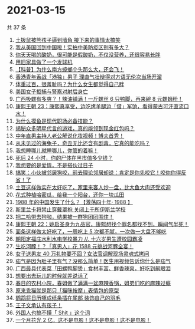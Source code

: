 # 2021-03-15

共 37 条

<!-- BEGIN -->
<!-- 最后更新时间 Mon Mar 15 2021 23:14:32 GMT+0800 (China Standard Time) -->

1. [土拨鼠被熊孩子逼到墙角 接下来的事情太搞笑](https://www.zhihu.com/zvideo/1354495919535001600)
2. [我从美国回到中国啦！实拍中美防疫区别有多大？](https://www.zhihu.com/zvideo/1354750223730814976)
3. [你天天喝的酸奶，很可能是假酸奶，不仅没营养，还很容易长胖](https://www.zhihu.com/zvideo/1354724982514118656)
4. [用旧家具做了一个发球机](https://www.zhihu.com/zvideo/1354863932704743424)
5. [【科普】为什么南方蟑螂个头那么大，还会飞！](https://www.zhihu.com/zvideo/1354717555660152832)
6. [香港青年舌战「港独」男子
   理直气壮辩得对方语无伦次当场开溜](https://www.zhihu.com/zvideo/1354815634358771712)
7. [体重过百，很羞耻吗？为什么女生都觉得自己胖](https://www.zhihu.com/zvideo/1354557026081603584)
8. [美国女子拒捕与警察对射后身亡](https://www.zhihu.com/zvideo/1354366020170223616)
9. [广西吸螺有多爽？！辣油铺满！一斤螺丝 6 只鸭脚，再来碗 8
   元螺蛳粉！](https://www.zhihu.com/zvideo/1354869756068052992)
10. [康熙王朝
    23：康熙真享受，边吃烤羊腿边「借」军饷，看得蒙古可汗直流口水！](https://www.zhihu.com/zvideo/1354842013909549056)
11. [为什么摸鱼是现代职场必备技能？](https://www.zhihu.com/zvideo/1354810688032952320)
12. [揭秘众多明星代言的游戏，真的能领到现金红包吗？](https://www.zhihu.com/zvideo/1354727093075357696)
13. [中年直男主持人老公解说化妆视频！博夫首秀！](https://www.zhihu.com/zvideo/1354760831331188737)
14. [从未见过的海兔子，奇丑无比还含有剧毒，它真的能吃吗？](https://www.zhihu.com/zvideo/1354446947109933057)
15. [我想睡哪儿就睡哪儿，你管的着嘛！](https://www.zhihu.com/zvideo/1354828964687446016)
16. [死后 24 小时，你的尸体在黑市值多少钱？](https://www.zhihu.com/zvideo/1353744736705011712)
17. [我想要的是爱情，不是搭伙过日子](https://www.zhihu.com/zvideo/1354501641148706816)
18. [搞笑：小伙被邻居狗咬，前去理论邻居却说：肯定是你先咬它！咬你你得反省！了](https://www.zhihu.com/zvideo/1354507527103692800)
19. [土豆这样做实在太好吃了，家里来客人炒一盘，比大鱼大肉还受欢迎](https://www.zhihu.com/zvideo/1354722675718316032)
20. [花式种植哈密瓜，给我一个阳台，还你一块瓜田](https://www.zhihu.com/zvideo/1352656237511868416)
21. [1988 年的中国发生了什么？【激荡四十年· 1988
    】](https://www.zhihu.com/zvideo/1354290293567569920)
22. [斯里兰卡将禁止穿戴罩袍 关闭上千所伊斯兰学校](https://www.zhihu.com/zvideo/1354422645648187392)
23. [把二哈带去狗咖，结果被一群狗团团围住！](https://www.zhihu.com/zvideo/1353071787828170752)
24. [康熙王朝
    22：姚启圣身为九品官，康熙想找个罪名都找不到，瞬间气半死！](https://www.zhihu.com/zvideo/1354167632166379520)
25. [面条这样做太好吃了，一周吃上 5
    次都不腻，一次做一大盘不够吃](https://www.zhihu.com/zvideo/1354396335940997120)
26. [朝阳定福庄水利水电学校暴力 //.
    十六岁男生遭校园霸凌](https://www.zhihu.com/zvideo/1354569167496986624)
27. [生吃河豚！？「真男人」花 1588
    元挑战河豚全宴！](https://www.zhihu.com/zvideo/1354384020780716032)
28. [女子送男友 40
    万礼物要不回？女法官调解现场灵魂式拷问](https://www.zhihu.com/zvideo/1354394164193398784)
29. [疝气是因为肚子里有气？没那么简单！医生用视频告诉你什么是疝气](https://www.zhihu.com/zvideo/1353998889448669184)
30. [广西最具代表菜「田螺鸭脚煲」食材丰富、鲜香辣爽，好吃到飙眼泪](https://www.zhihu.com/zvideo/1354079748822380545)
31. [想要出去玩儿的时候就差说话了](https://www.zhihu.com/zvideo/1354146672893657088)
32. [春日的农村小院，春姐做了满满一盆麻辣香锅，姐弟们吃的麻辣过瘾](https://www.zhihu.com/zvideo/1354434840649940992)
33. [原来乖猫就是那只「猫咪按摩」表情包的原型](https://www.zhihu.com/zvideo/1354099281930866688)
34. [鹦鹉将日历啄成纸条插在尾部 装饰自己的羽毛](https://www.zhihu.com/zvideo/1353720603778646016)
35. [王子文承认有孩子！](https://www.zhihu.com/zvideo/1354344874544664576)
36. [外国人也搞不懂「 Shit 」这个词](https://www.zhihu.com/zvideo/1354154744672354305)
37. [一个月花光 2
    亿，这不是电影！这不是电影！这不是电影！](https://www.zhihu.com/zvideo/1354258126665818113)

<!-- END -->

